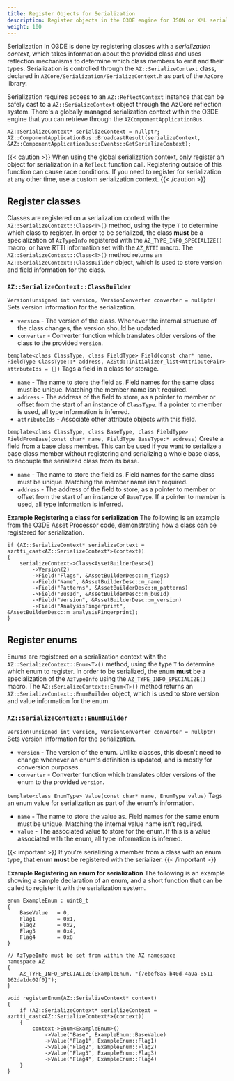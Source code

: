 ```yaml
---
title: Register Objects for Serialization
description: Register objects in the O3DE engine for JSON or XML serialization.
weight: 100
---
```


 Serialization in O3DE is done by registering classes with a *serialization context*, which takes information about the provided class and uses reflection mechanisms to determine which class members to emit and their types. Serialization is controlled through the `AZ::SerializeContext` class, declared in `AZCore/Serialization/SerializeContext.h` as part of the `AzCore` library.

 Serialization requires access to an `AZ::ReflectContext` instance that can be safely cast to a `AZ::SerializeContext` object through the AzCore reflection system. There's a globally managed serialization context within the O3DE engine that you can retrieve through the `AZComponentApplicationBus`.

```
AZ::SerializeContext* serializeContext = nullptr;
AZ::ComponentApplicationBus::BroadcastResult(serializeContext, &AZ::ComponentApplicationBus::Events::GetSerializeContext);
```

{{< caution >}}
When using the global serialization context, only register an object for serialization in a `Reflect` function call. Registering outside of this function can cause race conditions. If you need to register for serialization at any other time, use a custom serialization context.
{{< /caution >}}

## Register classes 

Classes are registered on a serialization context with the `AZ::SerializeContext::Class<T>()` method, using the type `T` to determine which class to register. In order to be serialized, the class **must** be a specialization of `AzTypeInfo` registered with the `AZ_TYPE_INFO_SPECIALIZE()` macro, or have RTTI information set with the `AZ_RTTI` macro. The `AZ::SerializeContext::Class<T>()` method returns an `AZ::SerializeContext::ClassBuilder` object, which is used to store version and field information for the class.

### `AZ::SerializeContext::ClassBuilder` 

`Version(unsigned int version, VersionConverter converter = nullptr)`
Sets version information for the serialization.
+  `version` - The version of the class. Whenever the internal structure of the class changes, the version should be updated.
+  `converter` - Converter function which translates older versions of the class to the provided `version`.

`template<class ClassType, class FieldType> Field(const char* name, FieldType ClassType::* address, AZStd::initializer_list<AttributePair> attrbuteIds = {})`
Tags a field in a class for storage.
+ `name` - The name to store the field as. Field names for the same class must be unique. Matching the member name isn't required.
+ `address` - The address of the field to store, as a pointer to member or offset from the start of an instance of `ClassType`. If a pointer to member is used, all type information is inferred.
+ `attributeIds` - Associate other attribute objects with this field.

`template<class ClassType, class BaseType, class FieldType> FieldFromBase(const char* name, FieldType BaseType:* address)`
Create a field from a base class member. This can be used if you want to serialize a base class member without registering and serializing a whole base class, to decouple the serialized class from its base.
+ `name` - The name to store the field as. Field names for the same class must be unique. Matching the member name isn't required.
+ `address` - The address of the field to store, as a pointer to member or offset from the start of an instance of `BaseType`. If a pointer to member is used, all type information is inferred.

**Example Registering a class for serialization**
The following is an example from the O3DE Asset Processor code, demonstrating how a class can be registered for serialization.

```
if (AZ::SerializeContext* serializeContext = azrtti_cast<AZ::SerializeContext*>(context))
{
    serializeContext->Class<AssetBuilderDesc>()
        ->Version(2)
        ->Field("Flags", &AssetBuilderDesc::m_flags)
        ->Field("Name", &AssetBuilderDesc::m_name)
        ->Field("Patterns", &AssetBuilderDesc::m_patterns)
        ->Field("BusId", &AssetBuilderDesc::m_busId)
        ->Field("Version", &AssetBuilderDesc::m_version)
        ->Field("AnalysisFingerprint", &AssetBuilderDesc::m_analysisFingerprint);
}
```

## Register enums 

Enums are registered on a serialization context with the `AZ::SerializeContext::Enum<T>()` method, using the type `T` to determine which enum to register. In order to be serialized, the enum **must** be a specialization of the `AzTypeInfo` using the `AZ_TYPE_INFO_SPECIALIZE()` macro. The `AZ::SerializeContext::Enum<T>()` method returns an `AZ::SerializeContext::EnumBuilder` object, which is used to store version and value information for the enum.

### `AZ::SerializeContext::EnumBuilder` 

`Version(unsigned int version, VersionConverter converter = nullptr)`
Sets version information for the serialization.
+  `version` - The version of the enum. Unlike classes, this doesn't need to change whenever an enum's definition is updated, and is mostly for conversion purposes.
+  `converter` - Converter function which translates older versions of the enum to the provided `version`.

`template<class EnumType> Value(const char* name, EnumType value)`
Tags an enum value for serialization as part of the enum's information.
+ `name` - The name to store the value as. Field names for the same enum must be unique. Matching the internal value name isn't required.
+ `value` - The associated value to store for the enum. If this is a value associated with the enum, all type information is inferred.

{{< important >}}
If you're serializing a member from a class with an enum type, that enum **must** be registered with the serializer.
{{< /important >}}

**Example Registering an enum for serialization**
The following is an example showing a sample declaration of an enum, and a short function that can be called to register it with the serialization system.

```
enum ExampleEnum : uint8_t
{
    BaseValue   = 0,
    Flag1       = 0x1,
    Flag2       = 0x2,
    Flag3       = 0x4,
    Flag4       = 0x8
}

// AzTypeInfo must be set from within the AZ namespace
namespace AZ
{
    AZ_TYPE_INFO_SPECIALIZE(ExampleEnum, "{7ebef8a5-b40d-4a9a-8511-162da1dc02f0}");
}

void registerEnum(AZ::SerializeContext* context)
{
    if (AZ::SerializeContext* serializeContext = azrtti_cast<AZ::SerializeContext*>(context))
    {
        context->Enum<ExampleEnum>()
            ->Value("Base", ExampleEnum::BaseValue)
            ->Value("Flag1", ExampleEnum::Flag1)
            ->Value("Flag2", ExampleEnum::Flag2)
            ->Value("Flag3", ExampleEnum::Flag3)
            ->Value("Flag4", ExampleEnum::Flag4)
    }
}
```
